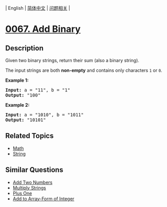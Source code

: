 
| English | [简体中文](README.md) | [问题相关](QUESTION.md) |
# [0067. Add Binary](https://leetcode-cn.com/problems/add-binary/)
## Description
<p>Given two binary strings, return their sum (also a binary string).</p>

<p>The input strings are both <strong>non-empty</strong> and contains only characters <code>1</code> or&nbsp;<code>0</code>.</p>

<p><strong>Example 1:</strong></p>

<pre>
<strong>Input:</strong> a = &quot;11&quot;, b = &quot;1&quot;
<strong>Output:</strong> &quot;100&quot;</pre>

<p><strong>Example 2:</strong></p>

<pre>
<strong>Input:</strong> a = &quot;1010&quot;, b = &quot;1011&quot;
<strong>Output:</strong> &quot;10101&quot;</pre>

## Related Topics
- [Math](https://leetcode-cn.com/tag/math)
- [String](https://leetcode-cn.com/tag/string)
## Similar Questions
- [Add Two Numbers](../0002/README_EN.md)
- [Multiply Strings](../0043/README_EN.md)
- [Plus One](../0066/README_EN.md)
- [Add to Array-Form of Integer](../0989/README_EN.md)
